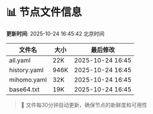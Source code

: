 # 📊 节点文件信息

**更新时间**: 2025-10-24 16:45:42 北京时间

| 文件名 | 大小 | 最后修改 |
|--------|------|----------|
| all.yaml | 22K | 2025-10-24 16:45 |
| history.yaml | 946K | 2025-10-24 16:45 |
| mihomo.yaml | 32K | 2025-10-24 16:45 |
| base64.txt | 19K | 2025-10-24 16:45 |

> 🔄 文件每30分钟自动更新，确保节点的新鲜度和可用性
